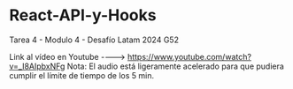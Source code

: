 # React-API-y-Hooks
Tarea 4 - Modulo 4 - Desafío Latam 2024 G52

Link al vídeo en Youtube ----> https://www.youtube.com/watch?v=_I8AIpbxNFg
Nota: El audio está ligeramente acelerado para que pudiera cumplir el límite de tiempo de los 5 min.

